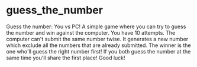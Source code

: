 # guess_the_number
Guess the number: You vs PC!
A simple game where you can try to guess the number and win against the computer. You have 10 attempts.
The computer can't submit the same number twise. It generates a new number which exclude all the numbers that are already submitted.
The winner is the one who'll guess the right number first! If you both guess the number at the same time you'll share the first place!
Good luck!

